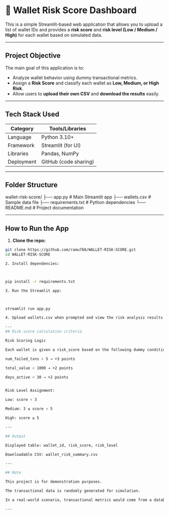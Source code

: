 # 💼 Wallet Risk Score Dashboard

This is a simple Streamlit-based web application that allows you to upload a list of wallet IDs and provides a **risk score** and **risk level (Low / Medium / High)** for each wallet based on simulated data.

---

## Project Objective

The main goal of this application is to:
- Analyze wallet behavior using dummy transactional metrics.
- Assign a **Risk Score** and classify each wallet as **Low, Medium, or High Risk**.
- Allow users to **upload their own CSV** and **download the results** easily.

---

## Tech Stack Used

| Category     | Tools/Libraries           |
|--------------|---------------------------|
| Language     | Python 3.10+              |
| Framework    | Streamlit (for UI)        |
| Libraries    | Pandas, NumPy             |
| Deployment   | GitHub (code sharing)     |

---

##  Folder Structure
wallet-risk-score/ ├── app.py                  # Main Streamlit app ├── wallets.csv             # Sample data file ├── requirements.txt        # Python dependencies └── README.md               # Project documentation

---

## How to Run the App

1. **Clone the repo:**

```bash
git clone https://github.com/ramu760/WALLET-RISK-SCORE.git
cd WALLET-RISK-SCORE

2. Install dependencies:



pip install -r requirements.txt

3. Run the Streamlit app:



streamlit run app.py

4. Upload wallets.csv when prompted and view the risk analysis results.

---
## Risk score calculation criteria

Risk Scoring Logic

Each wallet is given a risk_score based on the following dummy conditions:

num_failed_txns > 5 → +3 points

total_value < 1000 → +2 points

days_active < 30 → +2 points


Risk Level Assignment:

Low: score < 3

Medium: 3 ≤ score < 5

High: score ≥ 5

---

## Output

Displayed table: wallet_id, risk_score, risk_level

Downloadable CSV: wallet_risk_summary.csv

---

## Note

This project is for demonstration purposes.

The transactional data is randomly generated for simulation.

In a real-world scenario, transactional metrics would come from a database or API.

---
